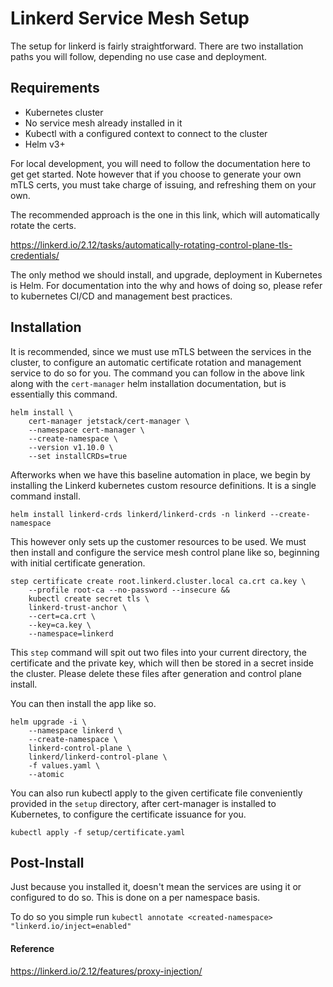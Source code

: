 # Linkerd Service Mesh Setup

The setup for linkerd is fairly straightforward. There are two installation paths you will follow, depending no use case and deployment.

## Requirements
- Kubernetes cluster
- No service mesh already installed in it
- Kubectl with a configured context to connect to the cluster
- Helm v3+

For local development, you will need to follow the documentation here to get get started. Note however that if you choose to generate your own mTLS certs, you must take charge of issuing, and refreshing them on your own.

The recommended approach is the one in this link, which will automatically rotate the certs.

https://linkerd.io/2.12/tasks/automatically-rotating-control-plane-tls-credentials/

The only method we should install, and upgrade, deployment in Kubernetes is Helm. For documentation into the why and hows of doing so, please refer to kubernetes CI/CD and management best practices.

## Installation

It is recommended, since we must use mTLS between the services in the cluster, to configure an automatic certificate rotation and management service to do so for you. The command you can follow in the above link along with the `cert-manager` helm installation documentation, but is essentially this command.

```
helm install \
    cert-manager jetstack/cert-manager \
    --namespace cert-manager \
    --create-namespace \
    --version v1.10.0 \
    --set installCRDs=true
```
Afterworks when we have this baseline automation in place, we begin by installing the Linkerd kubernetes custom resource definitions. It is a single command install.

```
helm install linkerd-crds linkerd/linkerd-crds -n linkerd --create-namespace 
```

This however only sets up the customer resources to be used. We must then install and configure the service mesh control plane like so, beginning with initial certificate generation.

```
step certificate create root.linkerd.cluster.local ca.crt ca.key \
    --profile root-ca --no-password --insecure &&
    kubectl create secret tls \
    linkerd-trust-anchor \
    --cert=ca.crt \
    --key=ca.key \
    --namespace=linkerd
```

This `step` command will spit out two files into your current directory, the certificate and the private key, which will then be stored in a secret inside the cluster. Please delete these files after generation and control plane install.

You can then install the app like so.

```
helm upgrade -i \
    --namespace linkerd \
    --create-namespace \
    linkerd-control-plane \
    linkerd/linkerd-control-plane \
    -f values.yaml \
    --atomic
```

You can also run kubectl apply to the given certificate file conveniently provided in the `setup` directory, after cert-manager is installed to Kubernetes, to configure the certificate issuance for you.

`kubectl apply -f setup/certificate.yaml`

## Post-Install

Just because you installed it, doesn't mean the services are using it or configured to do so. This is done on a per namespace basis.

To do so you simple run `kubectl annotate <created-namespace> "linkerd.io/inject=enabled"`

#### Reference
https://linkerd.io/2.12/features/proxy-injection/
